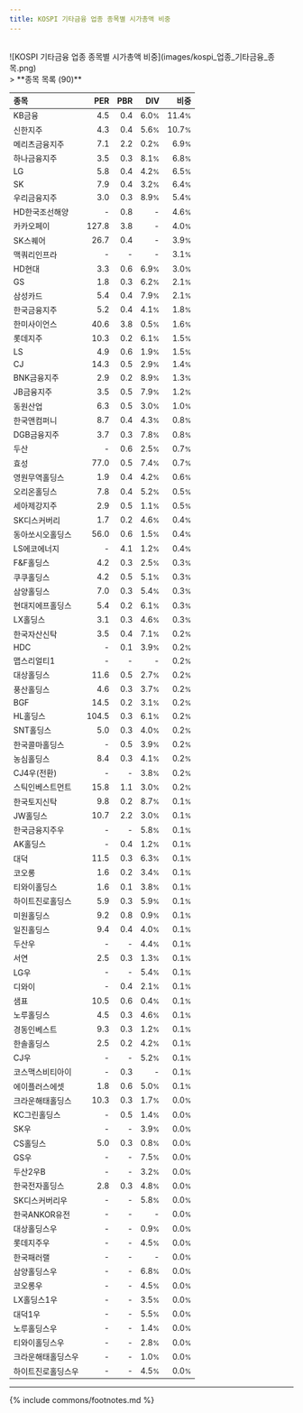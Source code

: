 ```yaml
---
title: KOSPI 기타금융 업종 종목별 시가총액 비중
---
```

<br>
![KOSPI 기타금융 업종 종목별 시가총액 비중](images/kospi_업종_기타금융_종목.png)
<br>
> **종목 목록 (90)**<a id="list"></a>

| **종목** | **PER** | **PBR** | **DIV** | **비중** |
| :------- | ------: | ------: | ------: | -------: |
| KB금융 | 4.5 | 0.4 | 6.0<small>%</small> | 11.4<small>%</small> |
| 신한지주 | 4.3 | 0.4 | 5.6<small>%</small> | 10.7<small>%</small> |
| 메리츠금융지주 | 7.1 | 2.2 | 0.2<small>%</small> | 6.9<small>%</small> |
| 하나금융지주 | 3.5 | 0.3 | 8.1<small>%</small> | 6.8<small>%</small> |
| LG | 5.8 | 0.4 | 4.2<small>%</small> | 6.5<small>%</small> |
| SK | 7.9 | 0.4 | 3.2<small>%</small> | 6.4<small>%</small> |
| 우리금융지주 | 3.0 | 0.3 | 8.9<small>%</small> | 5.4<small>%</small> |
| HD한국조선해양 | - | 0.8 | - | 4.6<small>%</small> |
| 카카오페이 | 127.8 | 3.8 | - | 4.0<small>%</small> |
| SK스퀘어 | 26.7 | 0.4 | - | 3.9<small>%</small> |
| 맥쿼리인프라 | - | - | - | 3.1<small>%</small> |
| HD현대 | 3.3 | 0.6 | 6.9<small>%</small> | 3.0<small>%</small> |
| GS | 1.8 | 0.3 | 6.2<small>%</small> | 2.1<small>%</small> |
| 삼성카드 | 5.4 | 0.4 | 7.9<small>%</small> | 2.1<small>%</small> |
| 한국금융지주 | 5.2 | 0.4 | 4.1<small>%</small> | 1.8<small>%</small> |
| 한미사이언스 | 40.6 | 3.8 | 0.5<small>%</small> | 1.6<small>%</small> |
| 롯데지주 | 10.3 | 0.2 | 6.1<small>%</small> | 1.5<small>%</small> |
| LS | 4.9 | 0.6 | 1.9<small>%</small> | 1.5<small>%</small> |
| CJ | 14.3 | 0.5 | 2.9<small>%</small> | 1.4<small>%</small> |
| BNK금융지주 | 2.9 | 0.2 | 8.9<small>%</small> | 1.3<small>%</small> |
| JB금융지주 | 3.5 | 0.5 | 7.9<small>%</small> | 1.2<small>%</small> |
| 동원산업 | 6.3 | 0.5 | 3.0<small>%</small> | 1.0<small>%</small> |
| 한국앤컴퍼니 | 8.7 | 0.4 | 4.3<small>%</small> | 0.8<small>%</small> |
| DGB금융지주 | 3.7 | 0.3 | 7.8<small>%</small> | 0.8<small>%</small> |
| 두산 | - | 0.6 | 2.5<small>%</small> | 0.7<small>%</small> |
| 효성 | 77.0 | 0.5 | 7.4<small>%</small> | 0.7<small>%</small> |
| 영원무역홀딩스 | 1.9 | 0.4 | 4.2<small>%</small> | 0.6<small>%</small> |
| 오리온홀딩스 | 7.8 | 0.4 | 5.2<small>%</small> | 0.5<small>%</small> |
| 세아제강지주 | 2.9 | 0.5 | 1.1<small>%</small> | 0.5<small>%</small> |
| SK디스커버리 | 1.7 | 0.2 | 4.6<small>%</small> | 0.4<small>%</small> |
| 동아쏘시오홀딩스 | 56.0 | 0.6 | 1.5<small>%</small> | 0.4<small>%</small> |
| LS에코에너지 | - | 4.1 | 1.2<small>%</small> | 0.4<small>%</small> |
| F&F홀딩스 | 4.2 | 0.3 | 2.5<small>%</small> | 0.3<small>%</small> |
| 쿠쿠홀딩스 | 4.2 | 0.5 | 5.1<small>%</small> | 0.3<small>%</small> |
| 삼양홀딩스 | 7.0 | 0.3 | 5.4<small>%</small> | 0.3<small>%</small> |
| 현대지에프홀딩스 | 5.4 | 0.2 | 6.1<small>%</small> | 0.3<small>%</small> |
| LX홀딩스 | 3.1 | 0.3 | 4.6<small>%</small> | 0.3<small>%</small> |
| 한국자산신탁 | 3.5 | 0.4 | 7.1<small>%</small> | 0.2<small>%</small> |
| HDC | - | 0.1 | 3.9<small>%</small> | 0.2<small>%</small> |
| 맵스리얼티1 | - | - | - | 0.2<small>%</small> |
| 대상홀딩스 | 11.6 | 0.5 | 2.7<small>%</small> | 0.2<small>%</small> |
| 풍산홀딩스 | 4.6 | 0.3 | 3.7<small>%</small> | 0.2<small>%</small> |
| BGF | 14.5 | 0.2 | 3.1<small>%</small> | 0.2<small>%</small> |
| HL홀딩스 | 104.5 | 0.3 | 6.1<small>%</small> | 0.2<small>%</small> |
| SNT홀딩스 | 5.0 | 0.3 | 4.0<small>%</small> | 0.2<small>%</small> |
| 한국콜마홀딩스 | - | 0.5 | 3.9<small>%</small> | 0.2<small>%</small> |
| 농심홀딩스 | 8.4 | 0.3 | 4.1<small>%</small> | 0.2<small>%</small> |
| CJ4우(전환) | - | - | 3.8<small>%</small> | 0.2<small>%</small> |
| 스틱인베스트먼트 | 15.8 | 1.1 | 3.0<small>%</small> | 0.2<small>%</small> |
| 한국토지신탁 | 9.8 | 0.2 | 8.7<small>%</small> | 0.1<small>%</small> |
| JW홀딩스 | 10.7 | 2.2 | 3.0<small>%</small> | 0.1<small>%</small> |
| 한국금융지주우 | - | - | 5.8<small>%</small> | 0.1<small>%</small> |
| AK홀딩스 | - | 0.4 | 1.2<small>%</small> | 0.1<small>%</small> |
| 대덕 | 11.5 | 0.3 | 6.3<small>%</small> | 0.1<small>%</small> |
| 코오롱 | 1.6 | 0.2 | 3.4<small>%</small> | 0.1<small>%</small> |
| 티와이홀딩스 | 1.6 | 0.1 | 3.8<small>%</small> | 0.1<small>%</small> |
| 하이트진로홀딩스 | 5.9 | 0.3 | 5.9<small>%</small> | 0.1<small>%</small> |
| 미원홀딩스 | 9.2 | 0.8 | 0.9<small>%</small> | 0.1<small>%</small> |
| 일진홀딩스 | 9.4 | 0.4 | 4.0<small>%</small> | 0.1<small>%</small> |
| 두산우 | - | - | 4.4<small>%</small> | 0.1<small>%</small> |
| 서연 | 2.5 | 0.3 | 1.3<small>%</small> | 0.1<small>%</small> |
| LG우 | - | - | 5.4<small>%</small> | 0.1<small>%</small> |
| 디와이 | - | 0.4 | 2.1<small>%</small> | 0.1<small>%</small> |
| 샘표 | 10.5 | 0.6 | 0.4<small>%</small> | 0.1<small>%</small> |
| 노루홀딩스 | 4.5 | 0.3 | 4.6<small>%</small> | 0.1<small>%</small> |
| 경동인베스트 | 9.3 | 0.3 | 1.2<small>%</small> | 0.1<small>%</small> |
| 한솔홀딩스 | 2.5 | 0.2 | 4.2<small>%</small> | 0.1<small>%</small> |
| CJ우 | - | - | 5.2<small>%</small> | 0.1<small>%</small> |
| 코스맥스비티아이 | - | 0.3 | - | 0.1<small>%</small> |
| 에이플러스에셋 | 1.8 | 0.6 | 5.0<small>%</small> | 0.1<small>%</small> |
| 크라운해태홀딩스 | 10.3 | 0.3 | 1.7<small>%</small> | 0.0<small>%</small> |
| KC그린홀딩스 | - | 0.5 | 1.4<small>%</small> | 0.0<small>%</small> |
| SK우 | - | - | 3.9<small>%</small> | 0.0<small>%</small> |
| CS홀딩스 | 5.0 | 0.3 | 0.8<small>%</small> | 0.0<small>%</small> |
| GS우 | - | - | 7.5<small>%</small> | 0.0<small>%</small> |
| 두산2우B | - | - | 3.2<small>%</small> | 0.0<small>%</small> |
| 한국전자홀딩스 | 2.8 | 0.3 | 4.8<small>%</small> | 0.0<small>%</small> |
| SK디스커버리우 | - | - | 5.8<small>%</small> | 0.0<small>%</small> |
| 한국ANKOR유전 | - | - | - | 0.0<small>%</small> |
| 대상홀딩스우 | - | - | 0.9<small>%</small> | 0.0<small>%</small> |
| 롯데지주우 | - | - | 4.5<small>%</small> | 0.0<small>%</small> |
| 한국패러랠 | - | - | - | 0.0<small>%</small> |
| 삼양홀딩스우 | - | - | 6.8<small>%</small> | 0.0<small>%</small> |
| 코오롱우 | - | - | 4.5<small>%</small> | 0.0<small>%</small> |
| LX홀딩스1우 | - | - | 3.5<small>%</small> | 0.0<small>%</small> |
| 대덕1우 | - | - | 5.5<small>%</small> | 0.0<small>%</small> |
| 노루홀딩스우 | - | - | 1.4<small>%</small> | 0.0<small>%</small> |
| 티와이홀딩스우 | - | - | 2.8<small>%</small> | 0.0<small>%</small> |
| 크라운해태홀딩스우 | - | - | 1.0<small>%</small> | 0.0<small>%</small> |
| 하이트진로홀딩스우 | - | - | 4.5<small>%</small> | 0.0<small>%</small> |

---
{% include commons/footnotes.md %}